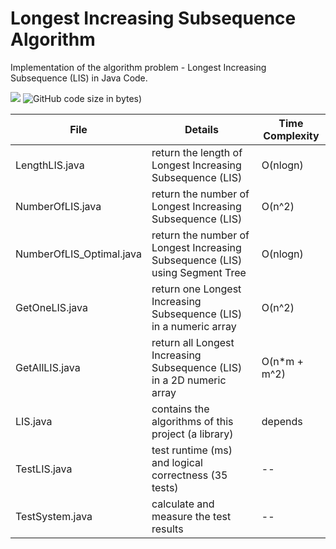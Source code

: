 # Longest Increasing Subsequence Algorithm

Implementation of the algorithm problem - Longest Increasing Subsequence (LIS) in Java Code.

![](https://img.shields.io/david/optional/DorAzaria/Longest-Increasing-Subsequence-Algorithm) ![GitHub code size in bytes](https://img.shields.io/github/languages/code-size/DorAzaria/Longest-Increasing-Subsequence-Algorithm))

| File | Details | Time Complexity |
| --- | --- | --- |
| LengthLIS.java | return the length of Longest Increasing Subsequence (LIS) |  O(nlogn) |
| NumberOfLIS.java | return the number of Longest Increasing Subsequence (LIS) | O(n^2) |
| NumberOfLIS_Optimal.java | return the number of Longest Increasing Subsequence (LIS) using Segment Tree | O(nlogn) |
| GetOneLIS.java | return one Longest Increasing Subsequence (LIS) in a numeric array | O(n^2) |
| GetAllLIS.java | return all Longest Increasing Subsequence (LIS) in a 2D numeric array | O(n*m + m^2) | 
| LIS.java | contains the algorithms of this project (a library) | depends | 
| TestLIS.java | test runtime (ms) and logical correctness (35 tests) |  -- | 
| TestSystem.java | calculate and measure the test results | -- | 
